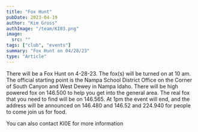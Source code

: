 ```yaml
---
title: "Fox Hunt"
pubDate: 2023-04-19
author: "Kim Gross"
authImage: "/team/KI03.png"
image:
  src: ""
tags: ["club", "events"]
summary: "Fox Hunt on 04/28/23"
type: "Article"
---
```


There will be a Fox Hunt on 4-28-23. The fox(s) will be turned on at 10 am. The official starting point is the Nampa School District Office on the Corner of South Canyon and West Dewey in Nampa Idaho. There will be high powered fox on 146.500 to help you get into the general area. The real fox that you need to find will be on 146.565. At 1pm the event will end, and the address will be announced on 146.480 and 146.52 and 224.940 for people to come join us for food.

You can also contact KI0E for more information
